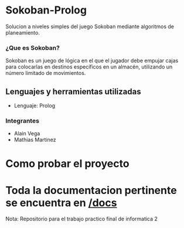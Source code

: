 # Sokoban-Prolog
Solucion a niveles simples del juego Sokoban mediante algoritmos de planeamiento.
### ¿Que es Sokoban?
Sokoban es un juego de lógica en el que el jugador debe empujar cajas para colocarlas en destinos específicos en un almacén, utilizando un número limitado de movimientos.
## Lenguajes y herramientas utilizadas
- Lenguaje: Prolog
### Integrantes
- Alain Vega
- Mathias Martinez
# Como probar el proyecto
# Toda la documentacion pertinente se encuentra en [/docs](/docs/) 

Nota: Repositorio para el trabajo practico final de informatica 2
